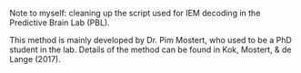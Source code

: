 Note to myself: cleaning up the script used for IEM decoding in the Predictive Brain Lab (PBL).

This method is mainly developed by Dr. Pim Mostert, who used to be a PhD student in the lab. 
Details of the method can be found in Kok, Mostert, & de Lange (2017). 
